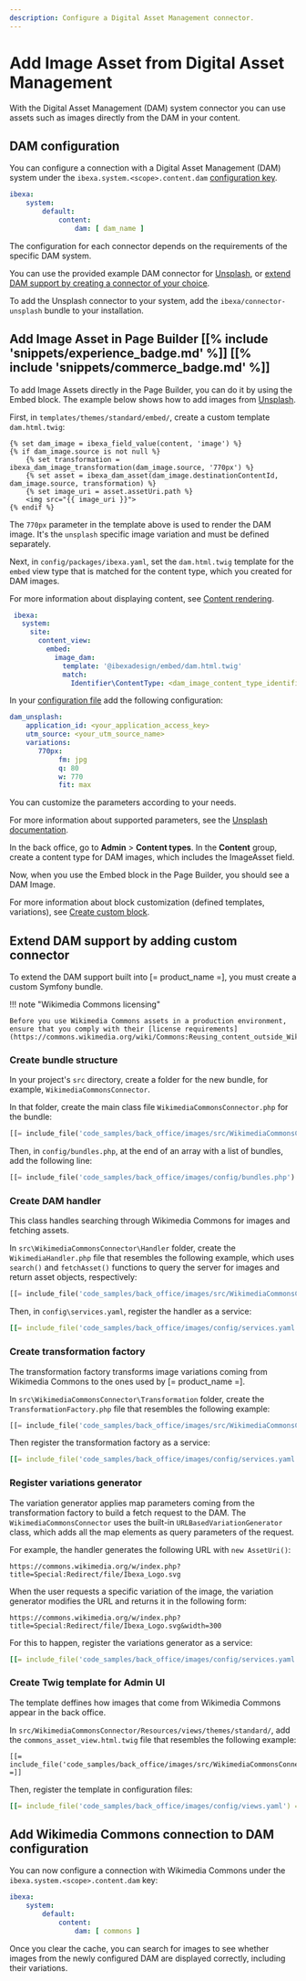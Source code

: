 ```yaml
---
description: Configure a Digital Asset Management connector.
---
```


# Add Image Asset from Digital Asset Management

With the Digital Asset Management (DAM) system connector you can use assets such as images directly from the DAM in your content.

## DAM configuration

You can configure a connection with a Digital Asset Management (DAM) system under the `ibexa.system.<scope>.content.dam` [configuration key](configuration.md#configuration-files).

``` yaml
ibexa:
    system:
        default:
            content:
                dam: [ dam_name ]
```

The configuration for each connector depends on the requirements of the specific DAM system.

You can use the provided example DAM connector for [Unsplash](https://unsplash.com/), or [extend DAM support by creating a connector of your choice](#extend-dam-support-by-adding-custom-connector).

To add the Unsplash connector to your system, add the `ibexa/connector-unsplash` bundle to your installation.

## Add Image Asset in Page Builder [[% include 'snippets/experience_badge.md' %]] [[% include 'snippets/commerce_badge.md' %]]

To add Image Assets directly in the Page Builder, you can do it by using the Embed block.
The example below shows how to add images from [Unsplash](https://unsplash.com/).

First, in `templates/themes/standard/embed/`, create a custom template `dam.html.twig`:

``` html+twig
{% set dam_image = ibexa_field_value(content, 'image') %}
{% if dam_image.source is not null %}
    {% set transformation = ibexa_dam_image_transformation(dam_image.source, '770px') %}
    {% set asset = ibexa_dam_asset(dam_image.destinationContentId, dam_image.source, transformation) %}
    {% set image_uri = asset.assetUri.path %}
    <img src="{{ image_uri }}">
{% endif %}
```

The `770px` parameter in the template above is used to render the DAM image. It's the `unsplash` specific image variation and must be defined separately.

Next, in `config/packages/ibexa.yaml`, set the `dam.html.twig` template for the `embed` view type that is matched for the content type, which you created for DAM images.

For more information about displaying content, see [Content rendering](render_content.md).

``` yaml
 ibexa:
   system:
     site:
       content_view:
         embed:
           image_dam:
             template: '@ibexadesign/embed/dam.html.twig'
             match:
               Identifier\ContentType: <dam_image_content_type_identifier>
```

In your [configuration file](configuration.md#configuration-files) add the following configuration:

``` yaml
dam_unsplash:
    application_id: <your_application_access_key>
    utm_source: <your_utm_source_name> 
    variations:
       770px:
            fm: jpg
            q: 80
            w: 770
            fit: max
```

You can customize the parameters according to your needs.

For more information about supported parameters, see the [Unsplash documentation](https://unsplash.com/documentation#dynamically-resizable-images).

In the back office, go to **Admin** > **Content types**.
In the **Content** group, create a content type for DAM images, which includes the ImageAsset field.

Now, when you use the Embed block in the Page Builder, you should see a DAM Image.

For more information about block customization (defined templates, variations), see [Create custom block](4_create_a_custom_block.md).

## Extend DAM support by adding custom connector

To extend the DAM support built into [= product_name =], you must create a custom Symfony bundle.

!!! note "Wikimedia Commons licensing"

    Before you use Wikimedia Commons assets in a production environment, ensure that you comply with their [license requirements](https://commons.wikimedia.org/wiki/Commons:Reusing_content_outside_Wikimedia#How_to_comply_with_a_file's_license_requirements).

### Create bundle structure

In your project's `src` directory, create a folder for the new bundle, for example, `WikimediaCommonsConnector`.

In that folder, create the main class file `WikimediaCommonsConnector.php` for the bundle:

```php
[[= include_file('code_samples/back_office/images/src/WikimediaCommonsConnector/WikimediaCommonsConnector.php') =]]
```

Then, in `config/bundles.php`, at the end of an array with a list of bundles, add the following line:

```php
[[= include_file('code_samples/back_office/images/config/bundles.php') =]]
```

###  Create DAM handler

This class handles searching through Wikimedia Commons for images and fetching assets.

In `src\WikimediaCommonsConnector\Handler` folder, create the `WikimediaHandler.php` file that resembles the following example, which uses `search()` and `fetchAsset()` functions to query the server for images and return asset objects, respectively:

```php
[[= include_file('code_samples/back_office/images/src/WikimediaCommonsConnector/Handler/WikimediaCommonsHandler.php') =]]
```

Then, in `config\services.yaml`, register the handler as a service:

```yaml
[[= include_file('code_samples/back_office/images/config/services.yaml', 9, 14) =]]
```


### Create transformation factory

The transformation factory transforms image variations coming from Wikimedia Commons to the ones used by [= product_name =].

In `src\WikimediaCommonsConnector\Transformation` folder, create the `TransformationFactory.php` file that resembles the following example:


```php
[[= include_file('code_samples/back_office/images/src/WikimediaCommonsConnector/Transformation/TransformationFactory.php') =]]
```

Then register the transformation factory as a service:

```yaml
[[= include_file('code_samples/back_office/images/config/services.yaml', 15, 20) =]]
```

### Register variations generator

The variation generator applies map parameters coming from the transformation factory to build a fetch request to the DAM.
The `WikimediaCommonsConnector` uses the built-in `URLBasedVariationGenerator` class, which adds all the map elements as query parameters of the request.

For example, the handler generates the following URL with `new AssetUri()`:

`https://commons.wikimedia.org/w/index.php?title=Special:Redirect/file/Ibexa_Logo.svg`

When the user requests a specific variation of the image, the variation generator modifies the URL and returns it in the following form:

`https://commons.wikimedia.org/w/index.php?title=Special:Redirect/file/Ibexa_Logo.svg&width=300`

For this to happen, register the variations generator as a service:

```yaml
[[= include_file('code_samples/back_office/images/config/services.yaml', 21, 25) =]]
```

### Create Twig template for Admin UI

The template deffines how images that come from Wikimedia Commons appear in the back office.

In `src/WikimediaCommonsConnector/Resources/views/themes/standard/`, add the `commons_asset_view.html.twig` file that resembles the following example:

```html+twig
[[= include_file('code_samples/back_office/images/src/WikimediaCommonsConnector/Resources/views/themes/standard/commons_asset_view.html.twig') =]]
```

Then, register the template in configuration files:

```yaml
[[= include_file('code_samples/back_office/images/config/views.yaml') =]]
```

## Add Wikimedia Commons connection to DAM configuration

You can now configure a connection with Wikimedia Commons under the `ibexa.system.<scope>.content.dam` key:

```yaml
ibexa:
    system:
        default:
            content:
                dam: [ commons ]
```

Once you clear the cache, you can search for images to see whether images from the newly configured DAM are displayed correctly, including their variations.